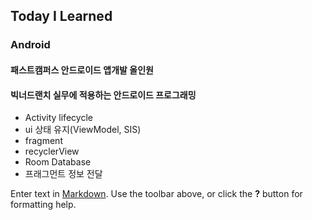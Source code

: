## Today I Learned


### Android 

#### 패스트캠퍼스 안드로이드 앱개발 올인원

#### 빅너드랜치 실무에 적용하는 안드로이드 프로그래밍
- Activity lifecycle
- ui 상태 유지(ViewModel, SIS)
- fragment
- recyclerView
- Room Database
- 프래그먼트 정보 전달




Enter text in [Markdown](http://daringfireball.net/projects/markdown/). Use the toolbar above, or click the **?** button for formatting help.

